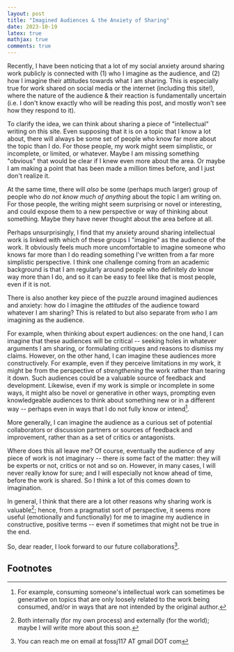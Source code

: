 ```yaml
---
layout: post 
title: "Imagined Audiences & the Anxiety of Sharing" 
date: 2023-10-19
latex: true 
mathjax: true
comments: true
---
```


Recently, I have been noticing that a lot of my social anxiety around sharing work publicly is connected with (1) who I imagine as the audience, and (2) how I imagine their attitudes towards what I am sharing. This is especially true for work shared on social media or the internet (including this site!), where the nature of the audience & their reaction is fundamentally uncertain (i.e. I don't know exactly who will be reading this post, and mostly won't see how they respond to it). 

To clarify the idea, we can think about sharing a piece of "intellectual" writing on this site. Even supposing that it is on a topic that I know a lot about, there will always be some set of people who know far more about the topic than I do. For those people, my work might seem simplistic, or incomplete, or limited, or whatever. Maybe I am missing something "obvious" that would be clear if I knew even more about the area. Or maybe I am making a point that has been made a million times before, and I just don't realize it.

At the same time, there will *also* be some (perhaps much larger) group of people who *do not know much of anything* about the topic I am writing on. For those people, the writing might seem surprising or novel or interesting, and could expose them to a new perspective or way of thinking about something. Maybe they have never thought about the area before at all. 

Perhaps unsurprisingly, I find that my anxiety around sharing intellectual work is linked with which of these groups I "imagine" as the audience of the work. It obviously feels much more uncomfortable to imagine someone who knows far more than I do reading something I've written from a far more simplistic perspective. I think one challenge coming from an academic background is that I am regularly around people who definitely *do* know way more than I do, and so it can be easy to feel like that is most people, even if it is not. 

There is also another key piece of the puzzle around imagined audiences and anxiety: how do I imagine the *attitudes* of the audience toward whatever I am sharing? This is related to but also separate from *who* I am imagining as the audience. 

For example, when thinking about expert audiences: on the one hand, I can imagine that these audiences will be critical -- seeking holes in whatever arguments I am sharing, or formulating critiques and reasons to dismiss my claims. However, on the other hand, I can imagine these audiences more constructively. For example, even if they perceive limitations in my work, it might be from the perspective of *strengthening* the work rather than tearing it down. Such audiences could be a valuable source of feedback and development. Likewise, even if my work is simple or incomplete in some ways, it might also be novel or generative in other ways, prompting even knowledgeable audiences to think about something new or in a different way -- perhaps even in ways that I do not fully know or intend[^1].

More generally, I can imagine the audience as a curious set of potential collaborators or discussion partners or sources of feedback and improvement, rather than as a set of critics or antagonists.  

Where does this all leave me? Of course, eventually the audience of any piece of work is not imaginary -- there *is* some fact of the matter: they will be experts or not, critics or not and so on. However, in many cases, I will never really know for sure; and I will especially not know ahead of time, before the work is shared. So I think a lot of this comes down to imagination. 

In general, I think that there are a lot other reasons why sharing work is valuable[^2]; hence, from a pragmatist sort of perspective, it seems more useful (emotionally and functionally) for me to imagine my audience in constructive, positive terms -- even if sometimes that might not be true in the end. 

So, dear reader, I look forward to our future collaborations[^3]. 

## Footnotes

[^1]: For example, consuming someone's intellectual work can sometimes be generative on topics that are only loosely related to the work being consumed, and/or in ways that are not intended by the original author. 

[^2]: Both internally (for my own process) and externally (for the world); maybe I will write more about this soon. 

[^3]: You can reach me on email at fossj117 AT gmail DOT com